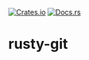 [![Crates.io][ci]][cl] [![Docs.rs][di]][dl]

[ci]: https://img.shields.io/crates/v/rusty-git.svg
[cl]: https://crates.io/crates/rusty-git/

[di]: https://docs.rs/rusty-git/badge.svg
[dl]: https://docs.rs/rusty-git/

# rusty-git